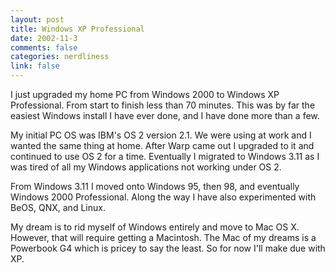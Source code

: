 ```yaml
--- 
layout: post
title: Windows XP Professional
date: 2002-11-3
comments: false
categories: nerdliness
link: false
---
```

I just upgraded my home PC from Windows 2000 to Windows XP Professional. From start to finish less than 70 minutes. This was by far the easiest Windows install I have ever done, and I have done more than a few.

My initial PC OS was IBM's OS 2 version 2.1. We were using at work and I wanted the same thing at home. After Warp came out I upgraded to it and continued to use OS 2 for a time. Eventually I migrated to Windows 3.11 as I was tired of all my Windows applications not working under OS 2.

From Windows 3.11 I moved onto Windows 95, then 98, and eventually Windows 2000 Professional. Along the way I have also experimented with BeOS, QNX, and Linux.

My dream is to rid myself of Windows entirely and move to Mac OS X. However, that will require getting a Macintosh. The Mac of my dreams is a Powerbook G4 which is pricey to say the least. So for now I'll make due with XP.


